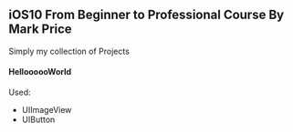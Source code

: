 ## iOS10 From Beginner to Professional Course By Mark Price

Simply my collection of Projects

#### HelloooooWorld

Used:

- UIImageView
- UIButton


